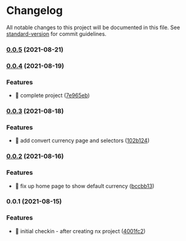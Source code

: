# Changelog

All notable changes to this project will be documented in this file. See [standard-version](https://github.com/conventional-changelog/standard-version) for commit guidelines.

### [0.0.5](https://github.com/DuncanFaulkner/currencyConverter/compare/v0.0.4...v0.0.5) (2021-08-21)

### [0.0.4](https://github.com/DuncanFaulkner/currencyConverter/compare/v0.0.3...v0.0.4) (2021-08-19)


### Features

* 🎸 complete project ([7e965eb](https://github.com/DuncanFaulkner/currencyConverter/commit/7e965eb45adc581d725f9e1174d4137eb3f7faf8))

### [0.0.3](https://github.com/DuncanFaulkner/currencyConverter/compare/v0.0.2...v0.0.3) (2021-08-18)


### Features

* 🎸 add convert currency page and selectors ([102b124](https://github.com/DuncanFaulkner/currencyConverter/commit/102b1247f45fb9f6eafbfa688d01d519a7519013))

### [0.0.2](https://github.com/DuncanFaulkner/currencyConverter/compare/v0.0.1...v0.0.2) (2021-08-16)


### Features

* 🎸 fix up home page to show default currency ([bccbb13](https://github.com/DuncanFaulkner/currencyConverter/commit/bccbb138a7a42da6f1a076335667f451c7e41335))

### 0.0.1 (2021-08-15)


### Features

* 🎸 initial checkin - after creating nx project ([4001fc2](https://github.com/DuncanFaulkner/currencyConverter/commit/4001fc2bb2034ceaf530e0b5065ad0207f2c1e1d))
